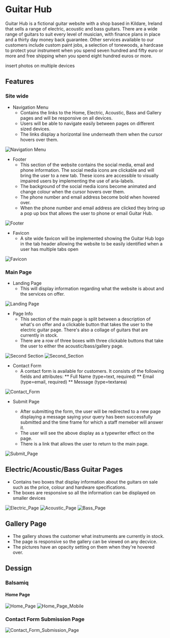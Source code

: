 # Guitar Hub

Guitar Hub is a fictional guitar website with a shop based in Kildare, Ireland that sells a range of electric, acoustic and bass guitars. There are a wide range of guitars to suit every level of musician, with finance plans in place and a thirty day money back guarantee. Other services available to our customers include custom paint jobs, a selection of tonewoods, a hardcase to protect your instrument when you spend seven hundred and fifty euro or more and free shipping when you spend eight hundred euros or more. 

insert photos on multiple devices

## Features

### Site wide

  * Navigation Menu
    * Contains the links to the Home, Electric, Acoustic, Bass and Gallery pages and will be responsive on all devices.
    * Users will be able to navigate easily between pages on different sized devices.
    * The links display a horizontal line underneath them when the cursor hovers over them.

![Navigation Menu](docs/readme_images/navbar.JPG)

  * Footer
    * This section of the website contains the social media, email and phone information. The social media icons are clickable and will bring the user to a new tab. These icons are accessible to visually impaired users by implementing the use of aria-labels.
    * The background of the social media icons become animated and change colour when the cursor hovers over them.
    * The phone number and email address become bold when hovered over.
    * When the phone number and email address are clicked they bring up a pop up box that allows the user to phone or email Guitar Hub.

![Footer](docs/readme_images/footer.JPG)

  * Favicon
    * A site wide favicon will be implemented showing the Guitar Hub logo in the tab header allowing the website to be easily identified when a user has multiple tabs open

![Favicon](docs/readme_images/favicon.JPG)

### Main Page

  * Landing Page 
    * This will display information regarding what the website is about and the services on offer.

![Landing Page](docs/readme_images/landing_page.JPG)
  
  * Page Info
    * This section of the main page is split between a description of what's on offer and a clickable button that takes the user to the electric guitar page. There's also a collage of guitars that are currently in stock.
    * There are a row of three boxes with three clickable buttons that take the user to either the acoustic/bass/gallery page.

![Second Section](docs/readme_images/info_page_1.JPG)
![Second_Section](docs/readme_images/info_page_2.JPG)

  * Contact Form
    * A contact form is available for customers. It consists of the following fields and attributes:
      ** Full Name (type=text, required)
      ** Email (type=email, required)
      ** Message (type=textarea)

![Contact_Form](docs/readme_images/contact_form.JPG)

  * Submit Page

    * After submitting the form, the user will be redirected to a new page displaying a message saying your query has been successfully submitted and the time frame for which a staff memeber will answer it.
    * The user will see the above display as a typewriter effect on the page.
    * There is a link that allows the user to return to the main page.
    
![Submit_Page](docs/readme_images/submit_page.JPG)
    
## Electric/Acoustic/Bass Guitar Pages

   * Contains two boxes that display information about the guitars on sale such as the price, colour and hardware specifications.
   * The boxes are responsive so all the information can be displayed on smaller devices
   
![Electric_Page](docs/readme_images/electric_page.JPG)
![Acoustic_Page](docs/readme_images/acoustic_page.JPG)
![Bass_Page](docs/readme_images/bass_page.JPG)

## Gallery Page

   * The gallery shows the customer what instruments are currently in stock.
   * The page is responsive so the gallery can be viewed on any decvice.
   * The pictures have an opacity setting on them when they're hovered over.

## Dessign

### Balsamiq

#### Home Page
![Home_Page](docs/readme_images/landing_page_wireframe.JPG)
![Home_Page_Mobile](docs/readme_images/landing_page_wireframe_mobile.JPG)

### Contact Form Submission Page
![Contact_Form_Submission_Page](docs/readme_images/contact_form_wireframe.JPG)
